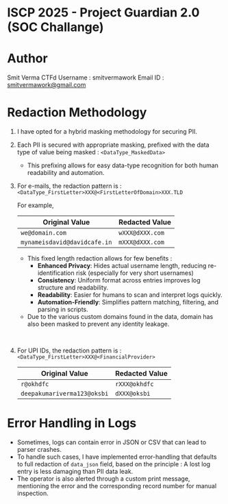 
# ISCP 2025 - Project Guardian 2.0 (SOC Challange)

# Author
Smit Verma
CTFd Username : smitvermawork
Email ID : smitvermawork@gmail.com
# Redaction Methodology
1. I have opted for a hybrid masking methodology for securing PII.
2. Each PII is secured with appropriate masking, prefixed with the data type of value being masked : `<DataType_MaskedData>`
	- This prefixing allows for easy data-type recognition for both human readability and automation.

3. For e-mails, the redaction pattern is : `<DataType_FirstLetter>XXX@<FirstLetterOfDomain>XXX.TLD`

	For example,
	
	| Original Value              | Redacted Value    |
	| --------------------------- | ----------------- |
	| `we@domain.com`             | `wXXX@dXXX.com` |
	| `mynameisdavid@davidcafe.in`  | `mXXX@dXXX.com` |

	- This fixed length redaction allows for few benefits :
		-  **Enhanced Privacy**: Hides actual username length, reducing re-identification risk (especially for very short usernames)
		-  **Consistency**: Uniform format across entries improves log structure and readability.  
		-  **Readability**: Easier for humans to scan and interpret logs quickly.
		-  **Automation-Friendly**: Simplifies pattern matching, filtering, and parsing in scripts.
	- Due to the various custom domains found in the data, domain has also been masked to prevent any identity leakage.
	
<br>

  4. For UPI IDs, the redaction pattern is : `<DataType_FirstLetter>XXX@<FinancialProvider>`
   
		| Original Value              | Redacted Value |
		| --------------------------- | -------------- |
		| `r@okhdfc`                  | `rXXX@okhdfc`  |
		| `deepakumariverma123@oksbi` | `dXXX@oksbi`   |
# Error Handling in Logs
- Sometimes, logs can contain error in JSON or CSV that can lead to parser crashes. 
- To handle such cases, I have implemented error-handling that defaults to full redaction of `data_json` field, based on the principle : A lost log entry is less damaging than PII data leak.
- The operator is also alerted through a custom print message, mentioning the error and the corresponding record number for manual inspection.
